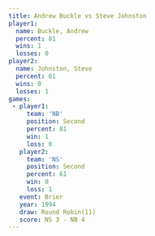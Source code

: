```yaml
---
title: Andrew Buckle vs Steve Johnston
player1:               
  name: Buckle, Andrew 
  percent: 81          
  wins: 1              
  losses: 0            
player2:               
  name: Johnston, Steve
  percent: 61          
  wins: 0              
  losses: 1            
games:
 - player1:          
     team: 'NB'      
     position: Second
     percent: 81     
     win: 1          
     loss: 0         
   player2:          
     team: 'NS'      
     position: Second
     percent: 61     
     win: 0          
     loss: 1         
   event: Brier         
   year: 1994           
   draw: Round Robin(11)
   score: NS 3 - NB 4   
---
```

